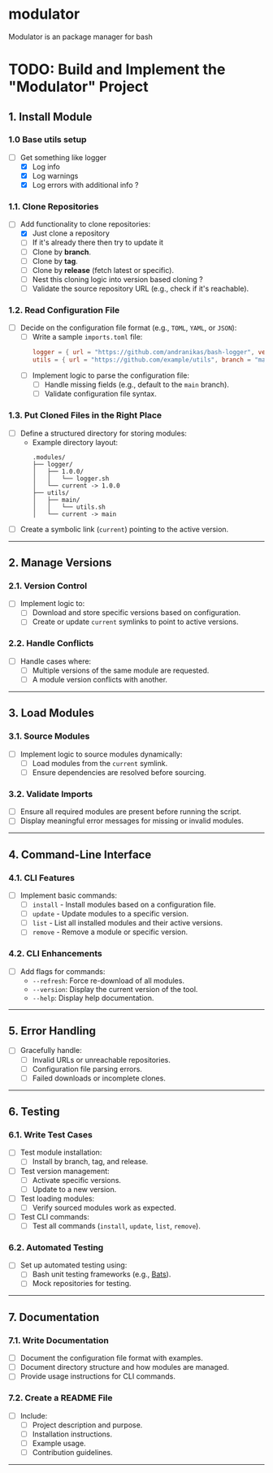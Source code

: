 # modulator
Modulator is an package manager for bash


# TODO: Build and Implement the "Modulator" Project

## 1. Install Module
### 1.0 Base utils setup 
- [ ] Get something like logger
    - [x] Log info 
    - [x] Log warnings 
    - [x] Log errors with additional info ?
### 1.1. Clone Repositories
- [ ] Add functionality to clone repositories:
  - [x] Just clone a repository
  - [ ] If it's already there then try to update it
  - [ ] Clone by **branch**.
  - [ ] Clone by **tag**.
  - [ ] Clone by **release** (fetch latest or specific).
  - [ ] Nest this cloning logic into version based cloning ?
  - [ ] Validate the source repository URL (e.g., check if it's reachable).

### 1.2. Read Configuration File
- [ ] Decide on the configuration file format (e.g., `TOML`, `YAML`, or `JSON`):
  - [ ] Write a sample `imports.toml` file:
    ```toml
    logger = { url = "https://github.com/andranikas/bash-logger", version = "1.0.0" }
    utils = { url = "https://github.com/example/utils", branch = "main" }
    ```
  - [ ] Implement logic to parse the configuration file:
    - [ ] Handle missing fields (e.g., default to the `main` branch).
    - [ ] Validate configuration file syntax.

### 1.3. Put Cloned Files in the Right Place
- [ ] Define a structured directory for storing modules:
  - Example directory layout:
    ```
    .modules/
    ├── logger/
    │   ├── 1.0.0/
    │   │   └── logger.sh
    │   └── current -> 1.0.0
    ├── utils/
    │   ├── main/
    │   │   └── utils.sh
    │   └── current -> main
    ```
- [ ] Create a symbolic link (`current`) pointing to the active version.

---

## 2. Manage Versions
### 2.1. Version Control
- [ ] Implement logic to:
  - [ ] Download and store specific versions based on configuration.
  - [ ] Create or update `current` symlinks to point to active versions.

### 2.2. Handle Conflicts
- [ ] Handle cases where:
  - [ ] Multiple versions of the same module are requested.
  - [ ] A module version conflicts with another.

---

## 3. Load Modules
### 3.1. Source Modules
- [ ] Implement logic to source modules dynamically:
  - [ ] Load modules from the `current` symlink.
  - [ ] Ensure dependencies are resolved before sourcing.

### 3.2. Validate Imports
- [ ] Ensure all required modules are present before running the script.
- [ ] Display meaningful error messages for missing or invalid modules.

---

## 4. Command-Line Interface
### 4.1. CLI Features
- [ ] Implement basic commands:
  - [ ] `install` - Install modules based on a configuration file.
  - [ ] `update` - Update modules to a specific version.
  - [ ] `list` - List all installed modules and their active versions.
  - [ ] `remove` - Remove a module or specific version.

### 4.2. CLI Enhancements
- [ ] Add flags for commands:
  - `--refresh`: Force re-download of all modules.
  - `--version`: Display the current version of the tool.
  - `--help`: Display help documentation.

---

## 5. Error Handling
- [ ] Gracefully handle:
  - [ ] Invalid URLs or unreachable repositories.
  - [ ] Configuration file parsing errors.
  - [ ] Failed downloads or incomplete clones.

---

## 6. Testing
### 6.1. Write Test Cases
- [ ] Test module installation:
  - [ ] Install by branch, tag, and release.
- [ ] Test version management:
  - [ ] Activate specific versions.
  - [ ] Update to a new version.
- [ ] Test loading modules:
  - [ ] Verify sourced modules work as expected.
- [ ] Test CLI commands:
  - [ ] Test all commands (`install`, `update`, `list`, `remove`).

### 6.2. Automated Testing
- [ ] Set up automated testing using:
  - [ ] Bash unit testing frameworks (e.g., [Bats](https://github.com/bats-core/bats-core)).
  - [ ] Mock repositories for testing.

---

## 7. Documentation
### 7.1. Write Documentation
- [ ] Document the configuration file format with examples.
- [ ] Document directory structure and how modules are managed.
- [ ] Provide usage instructions for CLI commands.

### 7.2. Create a README File
- [ ] Include:
  - [ ] Project description and purpose.
  - [ ] Installation instructions.
  - [ ] Example usage.
  - [ ] Contribution guidelines.

---
